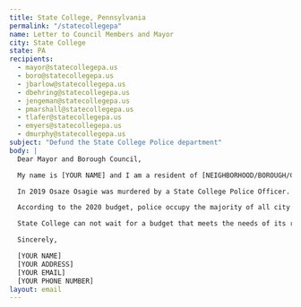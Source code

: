 ```yaml
---
title: State College, Pennsylvania
permalink: "/statecollegepa"
name: Letter to Council Members and Mayor
city: State College
state: PA
recipients:
  - mayor@statecollegepa.us
  - boro@statecollegepa.us
  - jbarlow@statecollegepa.us
  - dbehring@statecollegepa.us
  - jengeman@statecollegepa.us
  - pmarshall@statecollegepa.us
  - tlafer@statecollegepa.us
  - emyers@statecollegepa.us
  - dmurphy@statecollegepa.us
subject: "Defund the State College Police department"
body: |
  Dear Mayor and Borough Council,

  My name is [YOUR NAME] and I am a resident of [NEIGHBORHOOD/BOROUGH/CITY]. I am writing to ask you to defund the State College Police department.

  In 2019 Osaze Osagie was murdered by a State College Police Officer. Osaze's murder was deemed "justified" by the DA, but no citizen should be killed by their city. This use of public funds to kill is unacceptable.

  According to the 2020 budget, police occupy the majority of all city general fund expenditures. At 38.3%, this over shadows every other public project. The funding used on the police department must be reallocated to useful social programs which help people, such as Osaze who was in a state of mental distress, rather than on the use of force to end lives. We must invest in housing, jobs, youth programs, restorative justice, and mental health workers to keep the community safe

  State College can not wait for a budget that meets the needs of its residents. The only way to achieve this is to take immediate steps to defund the State College Police Department.

  Sincerely,

  [YOUR NAME]
  [YOUR ADDRESS]
  [YOUR EMAIL]
  [YOUR PHONE NUMBER]
layout: email
---
```

